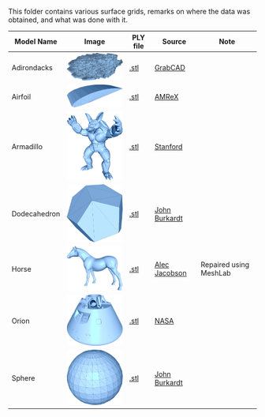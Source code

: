 This folder contains various surface grids, remarks on where the data was obtained, and what was done with it. 

| Model Name | Image | PLY file      | Source     | Note |
|------------|-------|---------------|------------|------|
| Adirondacks   | <img src="img/adirondacks.png"  width="200"/> | [.stl](adirondacks.stl)  | [GrabCAD](https://grabcad.com/library/adirondack-park-elevation-model-1) |                           |
| Airfoil       | <img src="img/airfoil.png"      width="200"/> | [.stl](airfoil.stl)      | [AMReX](http://git@github.com/AMReX-Codes/amrex-tutorials.git)           |                           |
| Armadillo     | <img src="img/armadillo.png"    width="200"/> | [.stl](armadillo.stl)    | [Stanford](http://graphics.stanford.edu/data/3Dscanrep/)                 |                           |
| Dodecahedron  | <img src="img/dodecahedron.png" width="200"/> | [.stl](dodecahedron.stl) | [John Burkardt](https://people.sc.fsu.edu/~jburkardt/data/ply/ply.html)  |                           |
| Horse         | <img src="img/horse.png"        width="200"/> | [.stl](horse.stl)        | [Alec Jacobson](https://github.com/alecjacobson/common-3d-test-models)   | Repaired using MeshLab    |
| Orion         | <img src="img/orion.png"        width="200"/> | [.stl](orion.stl)        | [NASA](https://nasa3d.arc.nasa.gov/detail/orion-capsule)                 |                           |
| Sphere        | <img src="img/sphere.png"       width="200"/> | [.stl](sphere.stl)       | [John Burkardt](https://people.sc.fsu.edu/~jburkardt/data/ply/ply.html)  |                           |
